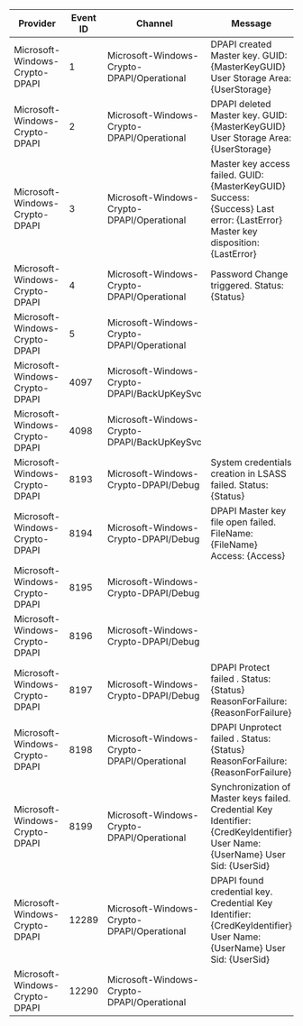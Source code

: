 Provider                        |  Event ID  |  Channel                                      |  Message
--------------------------------|------------|-----------------------------------------------|-----------------------------------------------------------------------------------------------------------------------------------------
Microsoft-Windows-Crypto-DPAPI  |  1         |  Microsoft-Windows-Crypto-DPAPI/Operational   |  DPAPI created Master key. 	GUID:	{MasterKeyGUID} 	User Storage Area:	{UserStorage}
Microsoft-Windows-Crypto-DPAPI  |  2         |  Microsoft-Windows-Crypto-DPAPI/Operational   |  DPAPI deleted Master key. 	GUID:	{MasterKeyGUID} 	User Storage Area:	{UserStorage}
Microsoft-Windows-Crypto-DPAPI  |  3         |  Microsoft-Windows-Crypto-DPAPI/Operational   |  Master key access failed. 	GUID:			{MasterKeyGUID} 	Success:			{Success} 	Last error:		{LastError} 	Master key disposition:	{LastError}
Microsoft-Windows-Crypto-DPAPI  |  4         |  Microsoft-Windows-Crypto-DPAPI/Operational   |  Password Change triggered. 	Status:	{Status}
Microsoft-Windows-Crypto-DPAPI  |  5         |  Microsoft-Windows-Crypto-DPAPI/Operational   |
Microsoft-Windows-Crypto-DPAPI  |  4097      |  Microsoft-Windows-Crypto-DPAPI/BackUpKeySvc  |
Microsoft-Windows-Crypto-DPAPI  |  4098      |  Microsoft-Windows-Crypto-DPAPI/BackUpKeySvc  |
Microsoft-Windows-Crypto-DPAPI  |  8193      |  Microsoft-Windows-Crypto-DPAPI/Debug         |  System credentials creation in LSASS failed.  	Status:	{Status}
Microsoft-Windows-Crypto-DPAPI  |  8194      |  Microsoft-Windows-Crypto-DPAPI/Debug         |  DPAPI Master key file open failed. 	FileName:	{FileName} 	Access:	{Access}
Microsoft-Windows-Crypto-DPAPI  |  8195      |  Microsoft-Windows-Crypto-DPAPI/Debug         |
Microsoft-Windows-Crypto-DPAPI  |  8196      |  Microsoft-Windows-Crypto-DPAPI/Debug         |
Microsoft-Windows-Crypto-DPAPI  |  8197      |  Microsoft-Windows-Crypto-DPAPI/Debug         |  DPAPI Protect failed . 	Status:	{Status} 	ReasonForFailure:	{ReasonForFailure}
Microsoft-Windows-Crypto-DPAPI  |  8198      |  Microsoft-Windows-Crypto-DPAPI/Operational   |  DPAPI Unprotect failed . 	Status:	{Status} 	ReasonForFailure:	{ReasonForFailure}
Microsoft-Windows-Crypto-DPAPI  |  8199      |  Microsoft-Windows-Crypto-DPAPI/Operational   |  Synchronization of Master keys failed.  	Credential Key Identifier:	{CredKeyIdentifier} 	User Name:	{UserName} 	User Sid:	{UserSid}
Microsoft-Windows-Crypto-DPAPI  |  12289     |  Microsoft-Windows-Crypto-DPAPI/Operational   |  DPAPI found credential key. 	Credential Key Identifier:	{CredKeyIdentifier} 	User Name:	{UserName} 	User Sid:	{UserSid}
Microsoft-Windows-Crypto-DPAPI  |  12290     |  Microsoft-Windows-Crypto-DPAPI/Operational   |